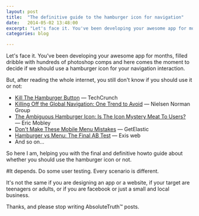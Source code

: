 ```yaml
---
layout: post
title:  "The definitive guide to the hamburger icon for navigation"
date:   2014-05-02 13:48:00
excerpt: "Let's face it. You've been developing your awesome app for months, filled dribble with hundreds of photoshop comps and here comes the moment to decide if we should use a hamburger"
categories: blog

---
```


Let's face it. You've been developing your awesome app for months, filled dribble with hundreds of photoshop comps and here comes the moment to decide if we should use a hamburger icon for your navigation interaction.

But, after reading the whole internet, you still don't know if you should use it or not:

* [Kill The Hamburger Button](http://techcrunch.com/2014/05/24/before-the-hamburger-button-kills-you/?ncid=rss) — TechCrunch 
* [Killing Off the Global Navigation: One Trend to Avoid](http://www.nngroup.com/articles/killing-global-navigation-one-trend-avoid/) — Nielsen Norman Group
* [The Ambiguous Hamburger Icon: Is The Icon Mystery Meat To Users?](http://www.ericmobley.net/the-ambiguous-hamburger-icon-is-the-icon-mystery-meat-to-users/) — Eric Mobley
* [Don't Make These Mobile Menu Mistakes](http://www.getelastic.com/dont-make-these-mobile-menu-mistakes/) — GetElastic
* [Hamburger vs Menu: The Final AB Test](http://exisweb.net/menu-eats-hamburger) — Exis web
* And so on...

So here I am, helping you with the final and definitive howto guide about whether you should use the hamburger icon or not.

#It depends. Do some user testing. Every scenario is different.

It's not the same if you are designing an app or a website, if your target are teenagers or adults, or if you are facebook or just a small and local business.

Thanks, and please stop writing AbsoluteTruth™ posts.